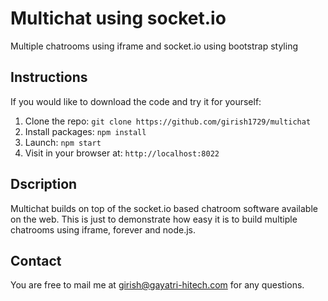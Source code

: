 # Multichat using socket.io

Multiple chatrooms using iframe and socket.io using bootstrap styling

## Instructions

If you would like to download the code and try it for yourself:

1. Clone the repo: `git clone https://github.com/girish1729/multichat`
2. Install packages: `npm install`
3. Launch: `npm start`
4. Visit in your browser at: `http://localhost:8022`

## Dscription

Multichat builds on top of the socket.io based chatroom software
available on the web. This is just to demonstrate how easy it is to
build multiple  chatrooms using iframe, forever and node.js.



## Contact

You are free to mail me at girish@gayatri-hitech.com for any questions.
